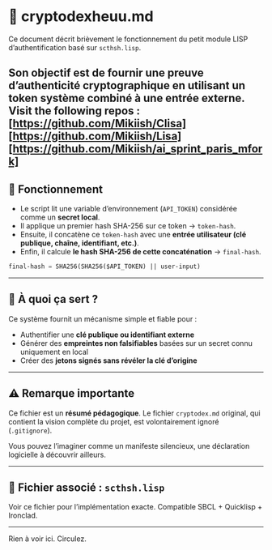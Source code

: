 # 🔐 cryptodexheuu.md

Ce document décrit brièvement le fonctionnement du petit module LISP d’authentification basé sur `scthsh.lisp`.

Son objectif est de fournir une preuve d’authenticité cryptographique en utilisant un token système combiné à une entrée externe.
Visit the following repos :
[https://github.com/Mikiish/Clisa]
[https://github.com/Mikiish/Lisa]
[https://github.com/Mikiish/ai_sprint_paris_mfork]
---

## 🧩 Fonctionnement

- Le script lit une variable d’environnement (`API_TOKEN`) considérée comme un **secret local**.
- Il applique un premier hash SHA-256 sur ce token → `token-hash`.
- Ensuite, il concatène ce `token-hash` avec une **entrée utilisateur (clé publique, chaîne, identifiant, etc.)**.
- Enfin, il calcule **le hash SHA-256 de cette concaténation** → `final-hash`.

```lisp
final-hash = SHA256(SHA256($API_TOKEN) || user-input)
```

---

## 🎯 À quoi ça sert ?

Ce système fournit un mécanisme simple et fiable pour :

- Authentifier une **clé publique ou identifiant externe**
- Générer des **empreintes non falsifiables** basées sur un secret connu uniquement en local
- Créer des **jetons signés sans révéler la clé d’origine**

---

## ⚠️ Remarque importante

Ce fichier est un **résumé pédagogique**. 
Le fichier `cryptodex.md` original, qui contient la vision complète du projet, est volontairement ignoré (`.gitignore`).

Vous pouvez l’imaginer comme un manifeste silencieux, une déclaration logicielle à découvrir ailleurs.

---

## 📎 Fichier associé : `scthsh.lisp`

Voir ce fichier pour l’implémentation exacte.
Compatible SBCL + Quicklisp + Ironclad.

---

Rien à voir ici. Circulez.

